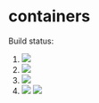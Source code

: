 # containers

Build status:

1. [![](https://github.com/norawillett/containers/workflows/tests-fibonacci/badge.svg)](https://github.com/norawillett/containers/actions?query=workflow%3Atests-fibonacci)
1. [![](https://github.com/norawillett/containers/workflows/tests-range/badge.svg)](https://github.com/norawillett/containers/actions?query=workflow%3Atests-range)
1. [![](https://github.com/norawillett/containers/workflows/tests-BST/badge.svg)](https://github.com/norawillett/containers/actions?query=workflow%3Atests-BST)
1. [![](https://github.com/norawillett/containers/workflows/tests-BinaryTree/badge.svg)](https://github.com/norawillett/containers/actions?query=workflow%3Atests-BinaryTree)
[![](https://github.com/norawillett/containers/workflows/tests-AVLTree/badge.svg)](https://github.com/norawillett/containers/actions?query=workflow%3Atests-AVLTree)

